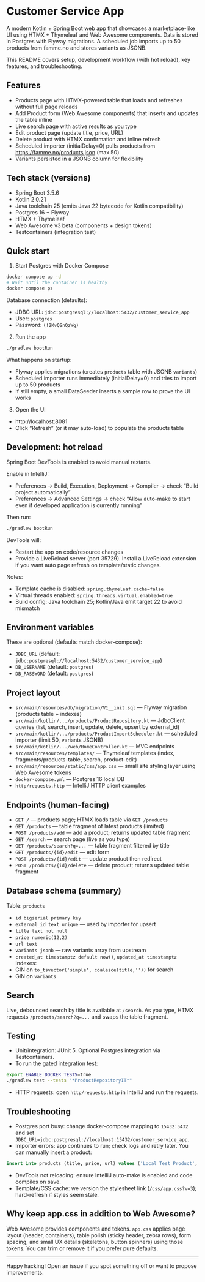 # Customer Service App

A modern Kotlin + Spring Boot web app that showcases a marketplace-like UI using HTMX + Thymeleaf and Web Awesome components. Data is stored in Postgres with Flyway migrations. A scheduled job imports up to 50 products from famme.no and stores variants as JSONB.

This README covers setup, development workflow (with hot reload), key features, and troubleshooting.

## Features
- Products page with HTMX-powered table that loads and refreshes without full page reloads
- Add Product form (Web Awesome components) that inserts and updates the table inline
- Live search page with active results as you type
- Edit product page (update title, price, URL)
- Delete product with HTMX confirmation and inline refresh
- Scheduled importer (initialDelay=0) pulls products from https://famme.no/products.json (max 50)
- Variants persisted in a JSONB column for flexibility

## Tech stack (versions)
- Spring Boot 3.5.6
- Kotlin 2.0.21
- Java toolchain 25 (emits Java 22 bytecode for Kotlin compatibility)
- Postgres 16 + Flyway
- HTMX + Thymeleaf
- Web Awesome v3 beta (components + design tokens)
- Testcontainers (integration test)

## Quick start
1) Start Postgres with Docker Compose
```bash
docker compose up -d
# Wait until the container is healthy
docker compose ps
```
Database connection (defaults):
- JDBC URL: `jdbc:postgresql://localhost:5432/customer_service_app`
- User: `postgres`
- Password: `(!2KvQSnQzWg)`

2) Run the app
```bash
./gradlew bootRun
```
What happens on startup:
- Flyway applies migrations (creates `products` table with JSONB `variants`)
- Scheduled importer runs immediately (initialDelay=0) and tries to import up to 50 products
- If still empty, a small DataSeeder inserts a sample row to prove the UI works

3) Open the UI
- http://localhost:8081
- Click “Refresh” (or it may auto-load) to populate the products table

## Development: hot reload
Spring Boot DevTools is enabled to avoid manual restarts.

Enable in IntelliJ:
- Preferences → Build, Execution, Deployment → Compiler → check “Build project automatically”
- Preferences → Advanced Settings → check “Allow auto-make to start even if developed application is currently running”

Then run:
```bash
./gradlew bootRun
```
DevTools will:
- Restart the app on code/resource changes
- Provide a LiveReload server (port 35729). Install a LiveReload extension if you want auto page refresh on template/static changes.

Notes:
- Template cache is disabled: `spring.thymeleaf.cache=false`
- Virtual threads enabled: `spring.threads.virtual.enabled=true`
- Build config: Java toolchain 25; Kotlin/Java emit target 22 to avoid mismatch

## Environment variables
These are optional (defaults match docker-compose):
- `JDBC_URL` (default: `jdbc:postgresql://localhost:5432/customer_service_app`)
- `DB_USERNAME` (default: `postgres`)
- `DB_PASSWORD` (default: `postgres`)

## Project layout
- `src/main/resources/db/migration/V1__init.sql` — Flyway migration (products table + indexes)
- `src/main/kotlin/.../products/ProductRepository.kt` — JdbcClient queries (list, search, insert, update, delete, upsert by external_id)
- `src/main/kotlin/.../products/ProductImportScheduler.kt` — scheduled importer (limit 50, variants JSONB)
- `src/main/kotlin/.../web/HomeController.kt` — MVC endpoints
- `src/main/resources/templates/` — Thymeleaf templates (index, fragments/products-table, search, product-edit)
- `src/main/resources/static/css/app.css` — small site styling layer using Web Awesome tokens
- `docker-compose.yml` — Postgres 16 local DB
- `http/requests.http` — IntelliJ HTTP client examples

## Endpoints (human-facing)
- `GET /` — products page; HTMX loads table via `GET /products`
- `GET /products` — table fragment of latest products (limited)
- `POST /products/add` — add a product; returns updated table fragment
- `GET /search` — search page (live as you type)
- `GET /products/search?q=...` — table fragment filtered by title
- `GET /products/{id}/edit` — edit form
- `POST /products/{id}/edit` — update product then redirect
- `POST /products/{id}/delete` — delete product; returns updated table fragment

## Database schema (summary)
Table: `products`
- `id bigserial primary key`
- `external_id text unique` — used by importer for upsert
- `title text not null`
- `price numeric(12,2)`
- `url text`
- `variants jsonb` — raw variants array from upstream
- `created_at timestamptz default now()`, `updated_at timestamptz`
Indexes:
- GIN on `to_tsvector('simple', coalesce(title,''))` for search
- GIN on `variants`

## Search
Live, debounced search by title is available at `/search`. As you type, HTMX requests `/products/search?q=...` and swaps the table fragment.

## Testing
- Unit/integration: JUnit 5. Optional Postgres integration via Testcontainers.
- To run the gated integration test:
```bash
export ENABLE_DOCKER_TESTS=true
./gradlew test --tests "*ProductRepositoryIT*"
```
- HTTP requests: open `http/requests.http` in IntelliJ and run the requests.

## Troubleshooting
- Postgres port busy: change docker-compose mapping to `15432:5432` and set `JDBC_URL=jdbc:postgresql://localhost:15432/customer_service_app`.
- Importer errors: app continues to run; check logs and retry later. You can manually insert a product:
```sql
insert into products (title, price, url) values ('Local Test Product', 9.99, 'https://example.com');
```
- DevTools not reloading: ensure IntelliJ auto-make is enabled and code compiles on save.
- Template/CSS cache: we version the stylesheet link (`/css/app.css?v=3`); hard-refresh if styles seem stale.

## Why keep app.css in addition to Web Awesome?
Web Awesome provides components and tokens. `app.css` applies page layout (header, containers), table polish (sticky header, zebra rows), form spacing, and small UX details (skeletons, button spinners) using those tokens. You can trim or remove it if you prefer pure defaults.

---
Happy hacking! Open an issue if you spot something off or want to propose improvements.
